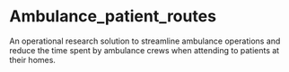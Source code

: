# Ambulance_patient_routes
An operational research solution to streamline ambulance operations and reduce the time spent by ambulance crews when attending to patients at their homes.
